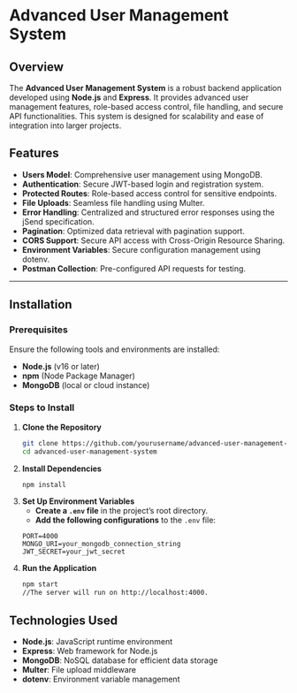 # Advanced User Management System

## Overview
The **Advanced User Management System** is a robust backend application developed using **Node.js** and **Express**. It provides advanced user management features, role-based access control, file handling, and secure API functionalities. This system is designed for scalability and ease of integration into larger projects.

## Features
- **Users Model**: Comprehensive user management using MongoDB.
- **Authentication**: Secure JWT-based login and registration system.
- **Protected Routes**: Role-based access control for sensitive endpoints.
- **File Uploads**: Seamless file handling using Multer.
- **Error Handling**: Centralized and structured error responses using the jSend specification.
- **Pagination**: Optimized data retrieval with pagination support.
- **CORS Support**: Secure API access with Cross-Origin Resource Sharing.
- **Environment Variables**: Secure configuration management using dotenv.
- **Postman Collection**: Pre-configured API requests for testing.

---

## Installation

### Prerequisites
Ensure the following tools and environments are installed:
- **Node.js** (v16 or later)
- **npm** (Node Package Manager)
- **MongoDB** (local or cloud instance)

### Steps to Install

1. **Clone the Repository**
   ```bash
   git clone https://github.com/yourusername/advanced-user-management-system.git
   cd advanced-user-management-system
2. **Install Dependencies**
   ```bash
   npm install
3. **Set Up Environment Variables**
   - **Create a `.env` file** in the project’s root directory.
   - **Add the following configurations** to the `.env` file:
   ```env
   PORT=4000
   MONGO_URI=your_mongodb_connection_string
   JWT_SECRET=your_jwt_secret
4. **Run the Application**
   ```bash
   npm start
   //The server will run on http://localhost:4000.

## Technologies Used

- **Node.js**: JavaScript runtime environment
- **Express**: Web framework for Node.js
- **MongoDB**: NoSQL database for efficient data storage
- **Multer**: File upload middleware
- **dotenv**: Environment variable management
